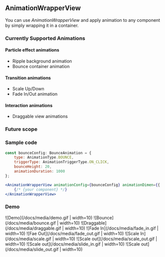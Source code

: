 ## AnimationWrapperView
You can use *AnimationWrapperView* and apply animation to any component by simply wrapping it in a container.


### Currently Supported Animations

#### Particle effect animations
 - Ripple background animation
 - Bounce container animation
#### Transition animations
 - Scale Up/Down
 - Fade In/Out animation

#### Interaction animations
 - Draggable view animations


### Future scope 
 

### Sample code
```jsx
const bounceConfig: BounceAnimation = {
    type: AnimationType.BOUNCE,
    triggerType: AnimationTriggerType.ON_CLICK,
    bounceHeight: 20,
    animationDuration: 1000
};

<AnimationWrapperView animationConfig={bounceConfig} animationDimen={{ width: 200, height: 200 }}>
    {/* {your component} */}
</AnimationWrapperView>
```

### Demo
![Demo](/docs/media/demo.gif | width=10)
![Bounce](/docs/media/bounce.gif | width=10)
![Draggable](/docs/media/draggable.gif | width=10)
![Fade In](/docs/media/fade_in.gif | width=10)
![Fae Out](/docs/media/fade_out.gif | width=10)
![Scale In](/docs/media/scale.gif | width=10)
![Scale out](/docs/media/scale_out.gif | width=10)
![Scale out](/docs/media/slide_in.gif | width=10)
![Scale out](/docs/media/slide_out.gif | width=10)